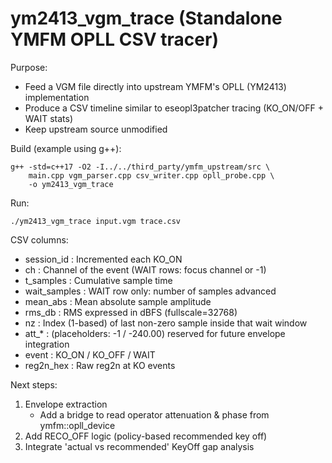 # ym2413_vgm_trace (Standalone YMFM OPLL CSV tracer)

Purpose:
- Feed a VGM file directly into upstream YMFM's OPLL (YM2413) implementation
- Produce a CSV timeline similar to eseopl3patcher tracing (KO_ON/OFF + WAIT stats)
- Keep upstream source unmodified

Build (example using g++):
```
g++ -std=c++17 -O2 -I../../third_party/ymfm_upstream/src \
    main.cpp vgm_parser.cpp csv_writer.cpp opll_probe.cpp \
    -o ym2413_vgm_trace
```

Run:
```
./ym2413_vgm_trace input.vgm trace.csv
```

CSV columns:
- session_id      : Incremented each KO_ON
- ch              : Channel of the event (WAIT rows: focus channel or -1)
- t_samples       : Cumulative sample time
- wait_samples    : WAIT row only: number of samples advanced
- mean_abs        : Mean absolute sample amplitude
- rms_db          : RMS expressed in dBFS (fullscale=32768)
- nz              : Index (1-based) of last non-zero sample inside that wait window
- att_*           : (placeholders: -1 / -240.00) reserved for future envelope integration
- event           : KO_ON / KO_OFF / WAIT
- reg2n_hex       : Raw reg2n at KO events

Next steps:
1. Envelope extraction
   - Add a bridge to read operator attenuation & phase from ymfm::opll_device
2. Add RECO_OFF logic (policy-based recommended key off)
3. Integrate 'actual vs recommended' KeyOff gap analysis